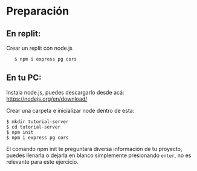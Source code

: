 # Preparación

## En replit:

Crear un replit con node.js

```
   $ npm i express pg cors
```

## En tu PC:

Instala node.js, puedes descargarlo desde acá: https://nodejs.org/en/download/

Crear una carpeta e inicializar node dentro de esta:

  ```
  $ mkdir tutorial-server
  $ cd tutorial-server
  $ npm init
  $ npm i express pg cors
  ```
  
El comando npm init te preguntará diversa información de tu proyecto, puedes llenarla o dejarla en blanco simplemente presionando `enter`, no es relevante para este ejercicio.


  

